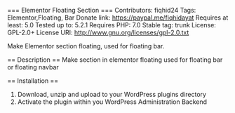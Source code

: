 === Elementor Floating Section ===
Contributors: fiqhid24
Tags: Elementor,Floating, Bar
Donate link: https://paypal.me/fiqhidayat
Requires at least: 5.0
Tested up to: 5.2.1
Requires PHP: 7.0
Stable tag: trunk
License: GPL-2.0+
License URI: http://www.gnu.org/licenses/gpl-2.0.txt

Make Elementor section floating, used for floating bar.

== Description ==
Make section in elementor floating used for floating bar or floating navbar

== Installation ==
1. Download, unzip and upload to your WordPress plugins directory
2. Activate the plugin within you WordPress Administration Backend
